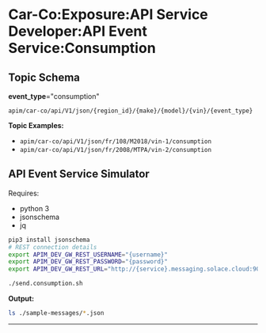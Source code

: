 # Car-Co:Exposure:API Service Developer:API Event Service:Consumption

## Topic Schema

**event_type**="consumption"

`apim/car-co/api/V1/json/{region_id}/{make}/{model}/{vin}/{event_type}`

**Topic Examples:**
- `apim/car-co/api/V1/json/fr/108/M2018/vin-1/consumption`
- `apim/car-co/api/V1/json/fr/2008/MTPA/vin-2/consumption`

## API Event Service Simulator

Requires:
- python 3
- jsonschema
- jq


````bash
pip3 install jsonschema
# REST connection details
export APIM_DEV_GW_REST_USERNAME="{username}"
export APIM_DEV_GW_REST_PASSWORD="{password}"
export APIM_DEV_GW_REST_URL="http://{service}.messaging.solace.cloud:9000"
````

````bash
./send.consumption.sh
````

**Output:**
````bash
ls ./sample-messages/*.json
````

---
